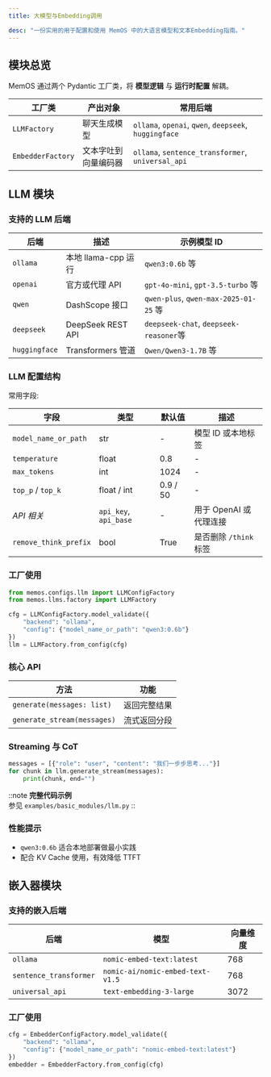 ```yaml
---
title: 大模型与Embedding调用

desc: "一份实用的用于配置和使用 MemOS 中的大语言模型和文本Embedding指南。"
---
```


## 模块总览 <a id="overview"></a>
MemOS 通过两个 Pydantic 工厂类，将 **模型逻辑** 与 **运行时配置** 解耦。

| 工厂类 | 产出对象 | 常用后端 |
|---------|----------|------------------|
| `LLMFactory` | 聊天生成模型 | `ollama`, `openai`, `qwen`, `deepseek`, `huggingface` |
| `EmbedderFactory` | 文本字吐到向量编码器 | `ollama`, `sentence_transformer`, `universal_api` |

## LLM 模块 <a id="llm-module"></a>

### 支持的 LLM 后端 <a id="supported-llm-backends"></a>
| 后端 | 描述 | 示例模型 ID                              |
|---------------|-------|--------------------------------------|
| `ollama`  | 本地 llama-cpp 运行 | `qwen3:0.6b` 等                    |
| `openai`  | 官方或代理 API | `gpt-4o-mini`, `gpt-3.5-turbo`  等     |
| `qwen`    | DashScope 接口 | `qwen-plus`, `qwen-max-2025-01-25`  等 |
| `deepseek`| DeepSeek REST API | `deepseek-chat`, `deepseek-reasoner`等 |
| `huggingface` | Transformers 管道 | `Qwen/Qwen3-1.7B`    等                |

### LLM 配置结构 <a id="llm-config-schema"></a>

常用字段:

| 字段 | 类型 | 默认值 | 描述 |
|-------|------|---------|-------------|
| `model_name_or_path` | str | - | 模型 ID 或本地标签 |
| `temperature` | float | 0.8 | - |
| `max_tokens` | int | 1024 | - |
| `top_p` / `top_k` | float / int | 0.9 / 50 | - |
| *API 相关* | `api_key`, `api_base` | - | 用于 OpenAI 或代理连接 |
| `remove_think_prefix` | bool | True | 是否删除 `/think` 标签 |

### 工厂使用 <a id="llm-factory-usage"></a>
```python
from memos.configs.llm import LLMConfigFactory
from memos.llms.factory import LLMFactory

cfg = LLMConfigFactory.model_validate({
    "backend": "ollama",
    "config": {"model_name_or_path": "qwen3:0.6b"}
})
llm = LLMFactory.from_config(cfg)
```

### 核心 API <a id="llm-core-apis"></a>
| 方法 | 功能 |
|--------|---------|
| `generate(messages: list)` | 返回完整结果 |
| `generate_stream(messages)` | 流式返回分段 |

### Streaming 与 CoT <a id="streaming--cot"></a>
```python
messages = [{"role": "user", "content": "我们一步步思考..."}]
for chunk in llm.generate_stream(messages):
    print(chunk, end="")
```

::note
**完整代码示例**  
参见 `examples/basic_modules/llm.py`
::

### 性能提示 <a id="llm-performance-tips"></a>
- `qwen3:0.6b` 适合本地部署做最小实践
- 配合 KV Cache 使用，有效降低 TTFT

## 嵌入器模块 <a id="embedding-module"></a>

### 支持的嵌入后端 <a id="supported-embedder-backends"></a>
| 后端 | 模型 | 向量维度 |
|--------|--------|-------------|
| `ollama` | `nomic-embed-text:latest` | 768 |
| `sentence_transformer` | `nomic-ai/nomic-embed-text-v1.5` | 768 |
| `universal_api` | `text-embedding-3-large` | 3072 |

### 工厂使用 <a id="embedder-factory-usage"></a>
```python
cfg = EmbedderConfigFactory.model_validate({
    "backend": "ollama",
    "config": {"model_name_or_path": "nomic-embed-text:latest"}
})
embedder = EmbedderFactory.from_config(cfg)
```


